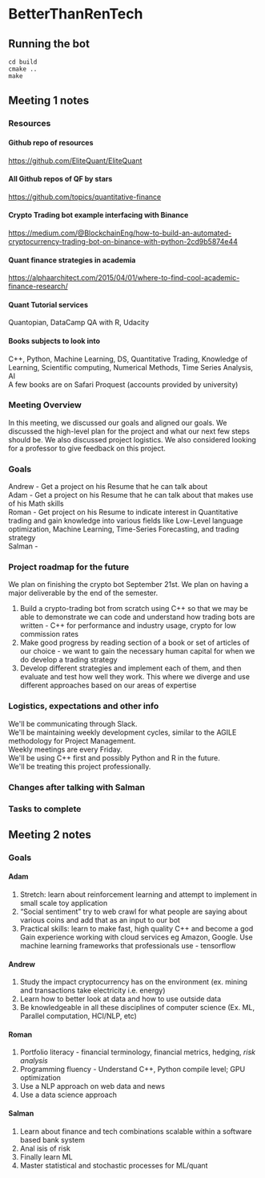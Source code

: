 # BetterThanRenTech
## Running the bot
```
cd build
cmake ..
make
```
## Meeting 1 notes

### Resources
#### Github repo of resources
https://github.com/EliteQuant/EliteQuant
#### All Github repos of QF by stars
https://github.com/topics/quantitative-finance
#### Crypto Trading bot example interfacing with Binance
https://medium.com/@BlockchainEng/how-to-build-an-automated-cryptocurrency-trading-bot-on-binance-with-python-2cd9b5874e44
#### Quant finance strategies in academia
https://alphaarchitect.com/2015/04/01/where-to-find-cool-academic-finance-research/
#### Quant Tutorial services
Quantopian, DataCamp QA with R, Udacity

#### Books subjects to look into
C++, Python, Machine Learning, DS, Quantitative Trading, Knowledge of Learning, Scientific computing, Numerical Methods, Time Series Analysis, AI <br />
A few books are on Safari Proquest (accounts provided by university)

### Meeting Overview
In this meeting, we discussed our goals and aligned our goals.
We discussed the high-level plan for the project and what our next few steps should be. We also discussed project logistics. We also considered looking for a professor to give feedback on this project.

### Goals
Andrew - Get a project on his Resume that he can talk about<br />
Adam - Get a project on his Resume that he can talk about that makes use of his Math skills<br />
Roman - Get project on his Resume to indicate interest in Quantitative trading and gain knowledge into various fields like Low-Level language optimization, Machine Learning, Time-Series Forecasting, and trading strategy <br />
Salman -

### Project roadmap for the future
We plan on finishing the crypto bot September 21st. We plan on having a major deliverable by the end of the semester.
1. Build a crypto-trading bot from scratch using C++ so that we may be able to demonstrate we can code and understand how trading bots are written - C++ for performance and industry usage, crypto for low commission rates
2. Make good progress by reading section of a book or set of articles of our choice - we want to gain the necessary human capital for when we do develop a trading strategy
3. Develop different strategies and implement each of them, and then evaluate and test how well they work. This where we diverge and use different approaches based on our areas of expertise

### Logistics, expectations and other info
We'll be communicating through Slack.<br />
We'll be maintaining weekly development cycles, similar to the AGILE methodology for Project Management.<br />
Weekly meetings are every Friday.<br />
We'll be using C++ first and possibly Python and R in the future.<br />
We'll be treating this project professionally.

### Changes after talking with Salman

### Tasks to complete

## Meeting 2 notes
### Goals

#### Adam
1. Stretch: learn about reinforcement learning and attempt to implement in small scale toy application
2. “Social sentiment” try to web crawl  for what people are saying about various coins and add that as an input to our bot
3. Practical skills: learn to make fast, high quality C++ and become a god
Gain experience working with cloud services eg Amazon, Google. Use machine learning frameworks that  professionals use - tensorflow

#### Andrew
1.  Study the impact cryptocurrency has on the environment (ex. mining and transactions take electricity i.e. energy)
2.  Learn how to better look at data and how to use outside data
3. Be knowledgeable in all these disciplines of computer science (Ex. ML, Parallel computation, HCI/NLP, etc)

#### Roman
1. Portfolio literacy - financial terminology, financial metrics, hedging, *risk analysis*
2. Programming fluency - Understand C++, Python compile level; GPU optimization
3. Use a NLP approach on web data and news
4. Use a data science approach

#### Salman
1. Learn about finance and tech combinations scalable within a software based bank system
2. Anal isis of risk
3. Finally learn ML
4. Master statistical and stochastic processes for ML/quant
